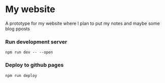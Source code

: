 # My website
A prototype for my website where I plan to put my notes and maybe some blog pposts

### Run development server
```
npm run dev -- --open
```

### Deploy to github pages
```
npm run deploy
```